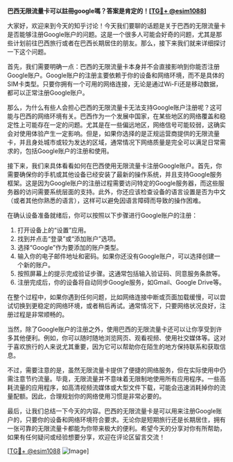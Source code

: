 **巴西无限流量卡可以註冊google嗎？答案是肯定的！[[TG💪+ @esim1088](https://t.me/s/esim1088)]**

大家好，欢迎来到今天的知乎讨论！今天我们要聊的话题是关于巴西的无限流量卡是否能够注册Google账户的问题。这是一个很多人可能会好奇的问题，尤其是那些计划前往巴西旅行或者在巴西长期居住的朋友。那么，接下来我们就来详细探讨一下这个问题。

首先，我们需要明确一点：巴西的无限流量卡本身并不会直接影响到你能否注册Google账户。Google账户的注册主要依赖于你的设备和网络环境，而不是具体的SIM卡类型。只要你拥有一个可用的网络连接，无论是通过Wi-Fi还是移动数据，都可以正常注册Google账户。

那么，为什么有些人会担心巴西的无限流量卡无法支持Google账户注册呢？这可能与巴西的网络环境有关。巴西作为一个发展中国家，在某些地区的网络覆盖和稳定性上可能存在一定的问题。尤其是在一些偏远地区，网络信号可能较弱，这确实会对使用体验产生一定影响。但是，如果你选择的是正规运营商提供的无限流量卡，并且身处城市或较为发达的区域，通常情况下网络质量是完全可以满足日常需求的，包括Google账户的注册和使用。

接下来，我们来具体看看如何在巴西使用无限流量卡注册Google账户。首先，你需要确保你的手机或其他设备已经安装了最新的操作系统，并且支持Google服务框架。这是因为Google账户的注册过程需要访问特定的Google服务器，而这些服务器的访问需要系统层面的支持。此外，你还应该检查设备的语言设置是否为中文（或者其他你熟悉的语言），这样可以避免因语言障碍而导致的操作困难。

在确认设备准备就绪后，你可以按照以下步骤进行Google账户的注册：

1. 打开设备上的“设置”应用。
2. 找到并点击“登录”或“添加账户”选项。
3. 选择“Google”作为要添加的账户类型。
4. 输入你的电子邮件地址和密码。如果你还没有Google账户，可以选择创建一个新的账户。
5. 按照屏幕上的提示完成验证步骤。这通常包括输入验证码、同意服务条款等。
6. 注册完成后，你的设备将自动同步Google服务，如Gmail、Google Drive等。

在整个过程中，如果你遇到任何问题，比如网络连接中断或页面加载缓慢，可以尝试切换到更稳定的网络环境，或者稍后再试。通常情况下，只要网络状况良好，注册过程是非常顺畅的。

当然，除了Google账户的注册之外，使用巴西的无限流量卡还可以让你享受到许多其他便利。例如，你可以随时随地浏览网页、观看视频、使用社交媒体等。这对于喜欢旅行的人来说尤其重要，因为它可以帮助你在陌生的地方保持联系和获取信息。

不过，需要注意的是，虽然无限流量卡提供了便捷的网络服务，但在实际使用中仍需注意节约流量。毕竟，无限流量并不意味着无限制地使用所有应用程序。一些高耗流量的应用程序，如高清视频流媒体或大型文件下载，可能会迅速消耗掉你的流量配额。因此，合理规划你的网络使用习惯是非常必要的。

最后，让我们总结一下今天的内容。巴西的无限流量卡是可以用来注册Google账户的，只要你的设备和网络环境符合要求。无论你是短期旅行还是长期居住，拥有一张可靠的无限流量卡都能为你带来极大的便利。希望今天的分享对你有所帮助，如果有任何疑问或经验想要分享，欢迎在评论区留言交流！

[[TG💪+ @esim1088](https://t.me/s/esim1088) ![Image](https://i.postimg.cc/4NQfJmqS/Snipaste-2025-05-13-00-14-12.png)]
